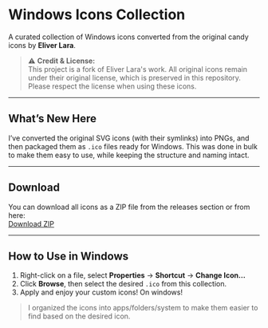 # Windows Icons Collection

A curated collection of Windows icons converted from the original candy icons by **Eliver Lara**.  

> ⚠️ **Credit & License:**  
> This project is a fork of Eliver Lara's work. All original icons remain under their original license, which is preserved in this repository. Please respect the license when using these icons.

---

## What’s New Here

I’ve converted the original SVG icons (with their symlinks) into PNGs, and then packaged them as `.ico` files ready for Windows. This was done in bulk to make them easy to use, while keeping the structure and naming intact.  

---

## Download

You can download all icons as a ZIP file from the releases section or from here:  
[Download ZIP](https://github.com/crz-dev/candy-icons-windows/archive/refs/heads/main.zip)

---

## How to Use in Windows
  
1. Right-click on a file, select **Properties** → **Shortcut** → **Change Icon…**  
2. Click **Browse**, then select the desired `.ico` from this collection.  
3. Apply and enjoy your custom icons! On windows!  

> I organized the icons into apps/folders/system to make them easier to find based on the desired icon.
